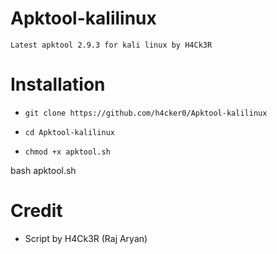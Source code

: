 # Apktool-kalilinux

`Latest apktool 2.9.3 for kali linux by H4Ck3R`

# Installation

* `git clone https://github.com/h4cker0/Apktool-kalilinux`

* `cd Apktool-kalilinux`

* `chmod +x apktool.sh`

bash apktool.sh

# Credit

* Script by H4Ck3R (Raj Aryan)
